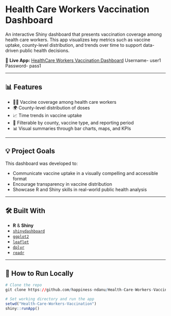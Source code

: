 # Health Care Workers Vaccination Dashboard

An interactive Shiny dashboard that presents vaccination coverage among health care workers. This app visualizes key metrics such as vaccine uptake, county-level distribution, and trends over time to support data-driven public health decisions.

🔗 **Live App:** [HealthCare Workers Vaccination Dashboard](https://happinessndanu1.shinyapps.io/HCWs_Vaccination/) 
Username- user1
Password- pass1

---

## 📊 Features

- 🧑‍⚕️ Vaccine coverage among health care workers
- 🌍 County-level distribution of doses
- 📈 Time trends in vaccine uptake
- 🔎 Filterable by county, vaccine type, and reporting period
- 📊 Visual summaries through bar charts, maps, and KPIs

---

## 💡 Project Goals

This dashboard was developed to:
- Communicate vaccine uptake in a visually compelling and accessible format
- Encourage transparency in vaccine distribution
- Showcase R and Shiny skills in real-world public health analysis

---

## 🛠️ Built With

- **R** & **Shiny**
- [`shinydashboard`](https://rstudio.github.io/shinydashboard/)
- [`ggplot2`](https://ggplot2.tidyverse.org/)
- [`leaflet`](https://rstudio.github.io/leaflet/)
- [`dplyr`](https://dplyr.tidyverse.org/)
- [`readr`](https://readr.tidyverse.org/)

---

## 🚀 How to Run Locally

```r
# Clone the repo
git clone https://github.com/happiness-ndanu/Health-Care-Workers-Vaccination.git

# Set working directory and run the app
setwd("Health-Care-Workers-Vaccination")
shiny::runApp()
